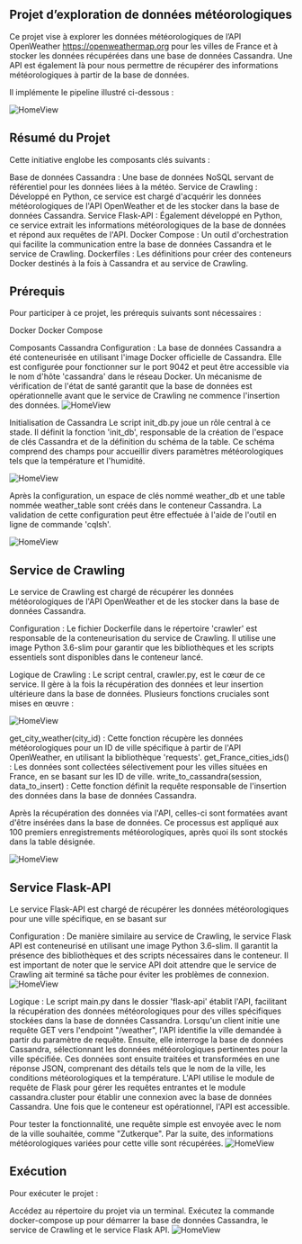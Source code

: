 
 ## Projet d’exploration de données météorologiques
Ce projet vise à explorer les données météorologiques de l’API OpenWeather https://openweathermap.org pour les villes de France et à stocker les données récupérées dans une base de données Cassandra. Une API est également là pour nous permettre de récupérer des informations météorologiques à partir de la base de données.

Il implémente le pipeline illustré ci-dessous :

![HomeView](images/architecture.PNG)

## Résumé du Projet
Cette initiative englobe les composants clés suivants :

Base de données Cassandra : Une base de données NoSQL servant de référentiel pour les données liées à la météo.
Service de Crawling : Développé en Python, ce service est chargé d'acquérir les données météorologiques de l'API OpenWeather et de les stocker dans la base de données Cassandra.
Service Flask-API : Également développé en Python, ce service extrait les informations météorologiques de la base de données et répond aux requêtes de l'API.
Docker Compose : Un outil d'orchestration qui facilite la communication entre la base de données Cassandra et le service de Crawling.
Dockerfiles : Les définitions pour créer des conteneurs Docker destinés à la fois à Cassandra et au service de Crawling.



## Prérequis
Pour participer à ce projet, les prérequis suivants sont nécessaires :

Docker
Docker Compose

Composants
Cassandra
Configuration : La base de données Cassandra a été conteneurisée en utilisant l'image Docker officielle de Cassandra. Elle est configurée pour fonctionner sur le port 9042 et peut être accessible via le nom d'hôte 'cassandra' dans le réseau Docker. Un mécanisme de vérification de l'état de santé garantit que la base de données est opérationnelle avant que le service de Crawling ne commence l'insertion des données.
![HomeView](images/cassandra.PNG)

Initialisation de Cassandra
Le script init_db.py joue un rôle central à ce stade. Il définit la fonction 'init_db', responsable de la création de l'espace de clés Cassandra et de la définition du schéma de la table. Ce schéma comprend des champs pour accueillir divers paramètres météorologiques tels que la température et l'humidité.

![HomeView](images/table.PNG)


Après la configuration, un espace de clés nommé weather_db et une table nommée weather_table sont créés dans le conteneur Cassandra. La validation de cette configuration peut être effectuée à l'aide de l'outil en ligne de commande 'cqlsh'.

![HomeView](images/cqlsh.PNG)

## Service de Crawling
Le service de Crawling est chargé de récupérer les données météorologiques de l'API OpenWeather et de les stocker dans la base de données Cassandra.

Configuration : Le fichier Dockerfile dans le répertoire 'crawler' est responsable de la conteneurisation du service de Crawling. Il utilise une image Python 3.6-slim pour garantir que les bibliothèques et les scripts essentiels sont disponibles dans le conteneur lancé.

Logique de Crawling : Le script central, crawler.py, est le cœur de ce service. Il gère à la fois la récupération des données et leur insertion ultérieure dans la base de données. Plusieurs fonctions cruciales sont mises en œuvre :

![HomeView](images/query.PNG)


get_city_weather(city_id) : Cette fonction récupère les données météorologiques pour un ID de ville spécifique à partir de l'API OpenWeather, en utilisant la bibliothèque 'requests'.
get_France_cities_ids() : Les données sont collectées sélectivement pour les villes situées en France, en se basant sur les ID de ville.
write_to_cassandra(session, data_to_insert) : Cette fonction définit la requête responsable de l'insertion des données dans la base de données Cassandra.

Après la récupération des données via l'API, celles-ci sont formatées avant d'être insérées dans la base de données. Ce processus est appliqué aux 100 premiers enregistrements météorologiques, après quoi ils sont stockés dans la table désignée.

![HomeView](images/cqlsh.PNG)

## Service Flask-API
Le service Flask-API est chargé de récupérer les données météorologiques pour une ville spécifique, en se basant sur

Configuration : De manière similaire au service de Crawling, le service Flask API est conteneurisé en utilisant une image Python 3.6-slim. Il garantit la présence des bibliothèques et des scripts nécessaires dans le conteneur. Il est important de noter que le service API doit attendre que le service de Crawling ait terminé sa tâche pour éviter les problèmes de connexion.
![HomeView](images/functions.PNG)


Logique : Le script main.py dans le dossier 'flask-api' établit l'API, facilitant la récupération des données météorologiques pour des villes spécifiques stockées dans la base de données Cassandra. Lorsqu'un client initie une requête GET vers l'endpoint "/weather", l'API identifie la ville demandée à partir du paramètre de requête. Ensuite, elle interroge la base de données Cassandra, sélectionnant les données météorologiques pertinentes pour la ville spécifiée. Ces données sont ensuite traitées et transformées en une réponse JSON, comprenant des détails tels que le nom de la ville, les conditions météorologiques et la température. L'API utilise le module de requête de Flask pour gérer les requêtes entrantes et le module cassandra.cluster pour établir une connexion avec la base de données Cassandra. Une fois que le conteneur est opérationnel, l'API est accessible.

Pour tester la fonctionnalité, une requête simple est envoyée avec le nom de la ville souhaitée, comme "Zutkerque". Par la suite, des informations météorologiques variées pour cette ville sont récupérées.
 ![HomeView](images/api_docker.PNG)

## Exécution
Pour exécuter le projet :

Accédez au répertoire du projet via un terminal.
Exécutez la commande docker-compose up pour démarrer la base de données Cassandra, le service de Crawling et le service Flask API.
![HomeView](images/desktop.PNG)
































